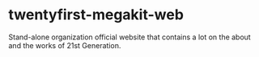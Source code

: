 # twentyfirst-megakit-web
Stand-alone organization official website that contains a lot on the about and the works of 21st Generation. 
